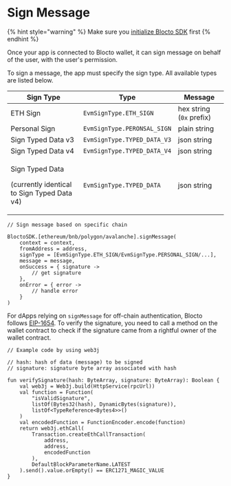 # Sign Message

{% hint style="warning" %}
Make sure you [initialize Blocto SDK](getting-started.md) first
{% endhint %}

Once your app is connected to Blocto wallet, it can sign message on behalf of the user, with the user's permission.

To sign a message, the app must specify the sign type. All available types are listed below.

| Sign Type                                                                 | Type                        | Message                  |
| ------------------------------------------------------------------------- | --------------------------- | ------------------------ |
| ETH Sign                                                                  | `EvmSignType.ETH_SIGN`      | hex string (`0x` prefix) |
| Personal Sign                                                             | `EvmSignType.PERONSAL_SIGN` | plain string             |
| Sign Typed Data v3                                                        | `EvmSignType.TYPED_DATA_V3` | json string              |
| Sign Typed Data v4                                                        | `EvmSignType.TYPED_DATA_V4` | json string              |
| <p>Sign Typed Data</p><p> (currently identical to Sign Typed Data v4)</p> | `EvmSignType.TYPED_DATA`    | json string              |

```
// Sign message based on specific chain

BloctoSDK.[ethereum/bnb/polygon/avalanche].signMessage(
    context = context,
    fromAddress = address,
    signType = [EvmSignType.ETH_SIGN/EvmSignType.PERSONAL_SIGN/...],
    message = message,
    onSuccess = { signature ->
        // get signature
    },
    onError = { error ->
        // handle error
    }
)
```

For dApps relying on `signMessage` for off-chain authentication, Blocto follows [EIP-1654](https://github.com/ethereum/EIPs/issues/1654). To verify the signature, you need to call a method on the wallet contract to check if the signature came from a rightful owner of the wallet contract.

```
// Example code by using web3j

// hash: hash of data (message) to be signed
// signature: signature byte array associated with hash

fun verifySignature(hash: ByteArray, signature: ByteArray): Boolean {
    val web3j = Web3j.build(HttpService(rpcUrl))
    val function = Function(
        "isValidSignature",
        listOf(Bytes32(hash), DynamicBytes(signature)),
        listOf<TypeReference<Bytes4>>()
    )
    val encodedFunction = FunctionEncoder.encode(function)
    return web3j.ethCall(
        Transaction.createEthCallTransaction(
            address,
            address,
            encodedFunction
        ),
        DefaultBlockParameterName.LATEST
    ).send().value.orEmpty() == ERC1271_MAGIC_VALUE
}
```
